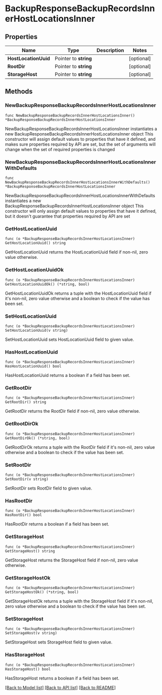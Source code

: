 # BackupResponseBackupRecordsInnerHostLocationsInner

## Properties

Name | Type | Description | Notes
------------ | ------------- | ------------- | -------------
**HostLocationUuid** | Pointer to **string** |  | [optional] 
**RootDir** | Pointer to **string** |  | [optional] 
**StorageHost** | Pointer to **string** |  | [optional] 

## Methods

### NewBackupResponseBackupRecordsInnerHostLocationsInner

`func NewBackupResponseBackupRecordsInnerHostLocationsInner() *BackupResponseBackupRecordsInnerHostLocationsInner`

NewBackupResponseBackupRecordsInnerHostLocationsInner instantiates a new BackupResponseBackupRecordsInnerHostLocationsInner object
This constructor will assign default values to properties that have it defined,
and makes sure properties required by API are set, but the set of arguments
will change when the set of required properties is changed

### NewBackupResponseBackupRecordsInnerHostLocationsInnerWithDefaults

`func NewBackupResponseBackupRecordsInnerHostLocationsInnerWithDefaults() *BackupResponseBackupRecordsInnerHostLocationsInner`

NewBackupResponseBackupRecordsInnerHostLocationsInnerWithDefaults instantiates a new BackupResponseBackupRecordsInnerHostLocationsInner object
This constructor will only assign default values to properties that have it defined,
but it doesn't guarantee that properties required by API are set

### GetHostLocationUuid

`func (o *BackupResponseBackupRecordsInnerHostLocationsInner) GetHostLocationUuid() string`

GetHostLocationUuid returns the HostLocationUuid field if non-nil, zero value otherwise.

### GetHostLocationUuidOk

`func (o *BackupResponseBackupRecordsInnerHostLocationsInner) GetHostLocationUuidOk() (*string, bool)`

GetHostLocationUuidOk returns a tuple with the HostLocationUuid field if it's non-nil, zero value otherwise
and a boolean to check if the value has been set.

### SetHostLocationUuid

`func (o *BackupResponseBackupRecordsInnerHostLocationsInner) SetHostLocationUuid(v string)`

SetHostLocationUuid sets HostLocationUuid field to given value.

### HasHostLocationUuid

`func (o *BackupResponseBackupRecordsInnerHostLocationsInner) HasHostLocationUuid() bool`

HasHostLocationUuid returns a boolean if a field has been set.

### GetRootDir

`func (o *BackupResponseBackupRecordsInnerHostLocationsInner) GetRootDir() string`

GetRootDir returns the RootDir field if non-nil, zero value otherwise.

### GetRootDirOk

`func (o *BackupResponseBackupRecordsInnerHostLocationsInner) GetRootDirOk() (*string, bool)`

GetRootDirOk returns a tuple with the RootDir field if it's non-nil, zero value otherwise
and a boolean to check if the value has been set.

### SetRootDir

`func (o *BackupResponseBackupRecordsInnerHostLocationsInner) SetRootDir(v string)`

SetRootDir sets RootDir field to given value.

### HasRootDir

`func (o *BackupResponseBackupRecordsInnerHostLocationsInner) HasRootDir() bool`

HasRootDir returns a boolean if a field has been set.

### GetStorageHost

`func (o *BackupResponseBackupRecordsInnerHostLocationsInner) GetStorageHost() string`

GetStorageHost returns the StorageHost field if non-nil, zero value otherwise.

### GetStorageHostOk

`func (o *BackupResponseBackupRecordsInnerHostLocationsInner) GetStorageHostOk() (*string, bool)`

GetStorageHostOk returns a tuple with the StorageHost field if it's non-nil, zero value otherwise
and a boolean to check if the value has been set.

### SetStorageHost

`func (o *BackupResponseBackupRecordsInnerHostLocationsInner) SetStorageHost(v string)`

SetStorageHost sets StorageHost field to given value.

### HasStorageHost

`func (o *BackupResponseBackupRecordsInnerHostLocationsInner) HasStorageHost() bool`

HasStorageHost returns a boolean if a field has been set.


[[Back to Model list]](../README.md#documentation-for-models) [[Back to API list]](../README.md#documentation-for-api-endpoints) [[Back to README]](../README.md)


